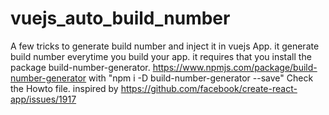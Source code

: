 # vuejs_auto_build_number
A few tricks to generate build number and inject it in vuejs App.
it generate build number everytime you build your app.
it requires that you install the package build-number-generator.
https://www.npmjs.com/package/build-number-generator with "npm i -D build-number-generator --save"
Check the Howto file.
inspired by https://github.com/facebook/create-react-app/issues/1917
